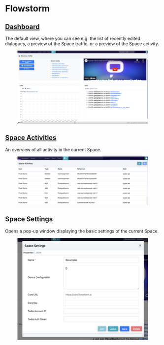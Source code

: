 # Flowstorm

## [Dashboard](https://app.flowstorm.ai/#!/space)

The default view, where you can see e.g. the list of recently edited dialogues, a preview of the Space traffic, or a preview of the Space activity.

<figure><img src="../../.gitbook/assets/Screenshot 2023-02-21 at 15.09.06.png" alt=""><figcaption></figcaption></figure>

## [Space Activities](https://app.flowstorm.ai/#!/space/activities)

An overview of all activity in the current Space.

<figure><img src="../../.gitbook/assets/Screenshot 2023-02-21 at 15.55.22.png" alt=""><figcaption></figcaption></figure>

## Space Settings

Opens a pop-up window displaying the basic settings of the current Space.

<figure><img src="../../.gitbook/assets/image (2).png" alt=""><figcaption></figcaption></figure>
